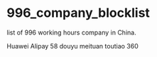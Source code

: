 # 996_company_blocklist
list of 996 working hours company in China.

Huawei
Alipay
58
douyu
meituan
toutiao
360

